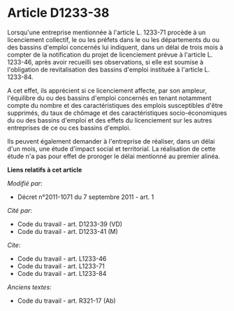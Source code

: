 # Article D1233-38

Lorsqu'une entreprise mentionnée à l'article L. 1233-71 procède à un licenciement collectif, le ou les préfets dans le ou les
départements du ou des bassins d'emploi concernés lui indiquent, dans un délai de trois mois à compter de la notification du
projet de licenciement prévue à l'article L. 1233-46, après avoir recueilli ses observations, si elle est soumise à
l'obligation de revitalisation des bassins d'emploi instituée à l'article L. 1233-84. 

A cet effet, ils apprécient si ce licenciement affecte, par son ampleur, l'équilibre du ou des bassins d'emploi concernés en
tenant notamment compte du nombre et des caractéristiques des emplois susceptibles d'être supprimés, du taux de chômage et
des caractéristiques socio-économiques du ou des bassins d'emploi et des effets du licenciement sur les autres entreprises de
ce ou ces bassins d'emploi. 

Ils peuvent également demander à l'entreprise de réaliser, dans un délai d'un mois, une étude d'impact social et territorial.
La réalisation de cette étude n'a pas pour effet de proroger le délai mentionné au premier alinéa.

**Liens relatifs à cet article**

_Modifié par_:

  - Décret n°2011-1071 du 7 septembre 2011 - art. 1

_Cité par_:

  - Code du travail - art. D1233-39 (VD)
  - Code du travail - art. D1233-41 (M)

_Cite_:

  - Code du travail - art. L1233-46
  - Code du travail - art. L1233-71
  - Code du travail - art. L1233-84

_Anciens textes_:

  - Code du travail - art. R321-17 (Ab)

